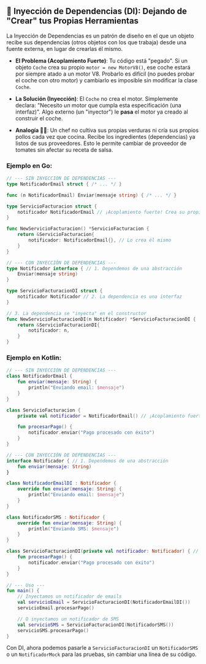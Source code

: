 ## 💉 Inyección de Dependencias (DI): Dejando de "Crear" tus Propias Herramientas

La Inyección de Dependencias es un patrón de diseño en el que un objeto recibe sus dependencias (otros objetos con los que trabaja) desde una fuente externa, en lugar de crearlas él mismo.

  * **El Problema (Acoplamiento Fuerte)**: Tu código está "pegado". Si un objeto `Coche` crea su propio `motor = new MotorV8()`, ese coche estará por siempre atado a un motor V8. Probarlo es difícil (no puedes probar el coche con otro motor) y cambiarlo es imposible sin modificar la clase `Coche`.

  * **La Solución (Inyección)**: El `Coche` no crea el motor. Simplemente declara: "Necesito *un* motor que cumpla esta especificación (una interfaz)". Algo externo (un "inyector") le **pasa** el motor ya creado al construir el coche.

  * **Analogía 🧑‍🔧**: Un chef no cultiva sus propias verduras ni cría sus propios pollos cada vez que cocina. Recibe los ingredientes (dependencias) ya listos de sus proveedores. Esto le permite cambiar de proveedor de tomates sin afectar su receta de salsa.

### Ejemplo en Go:

```go
// --- SIN INYECCIÓN DE DEPENDENCIAS ---
type NotificadorEmail struct { /* ... */ }

func (n NotificadorEmail) Enviar(mensaje string) { /* ... */ }

type ServicioFacturacion struct {
    notificador NotificadorEmail // ¡Acoplamiento fuerte! Crea su propia dependencia.
}

func NewServicioFacturacion() *ServicioFacturacion {
    return &ServicioFacturacion{
        notificador: NotificadorEmail{}, // Lo crea él mismo
    }
}

// --- CON INYECCIÓN DE DEPENDENCIAS ---
type Notificador interface { // 1. Dependemos de una abstracción
    Enviar(mensaje string)
}

type ServicioFacturacionDI struct {
    notificador Notificador // 2. La dependencia es una interfaz
}

// 3. La dependencia se "inyecta" en el constructor
func NewServicioFacturacionDI(n Notificador) *ServicioFacturacionDI {
    return &ServicioFacturacionDI{
        notificador: n,
    }
}
```

### Ejemplo en Kotlin:

```kotlin
// --- SIN INYECCIÓN DE DEPENDENCIAS ---
class NotificadorEmail {
    fun enviar(mensaje: String) {
        println("Enviando email: $mensaje")
    }
}

class ServicioFacturacion {
    private val notificador = NotificadorEmail() // ¡Acoplamiento fuerte!

    fun procesarPago() {
        notificador.enviar("Pago procesado con éxito")
    }
}

// --- CON INYECCIÓN DE DEPENDENCIAS ---
interface Notificador { // 1. Dependemos de una abstracción
    fun enviar(mensaje: String)
}

class NotificadorEmailDI : Notificador {
    override fun enviar(mensaje: String) {
        println("Enviando email: $mensaje")
    }
}

class NotificadorSMS : Notificador {
    override fun enviar(mensaje: String) {
        println("Enviando SMS: $mensaje")
    }
}

class ServicioFacturacionDI(private val notificador: Notificador) { // 2. La dependencia se inyecta
    fun procesarPago() {
        notificador.enviar("Pago procesado con éxito")
    }
}

// --- Uso ---
fun main() {
    // Inyectamos un notificador de emails
    val servicioEmail = ServicioFacturacionDI(NotificadorEmailDI())
    servicioEmail.procesarPago()

    // O inyectamos un notificador de SMS
    val servicioSMS = ServicioFacturacionDI(NotificadorSMS())
    servicioSMS.procesarPago()
}
```

Con DI, ahora podemos pasarle a `ServicioFacturacionDI` un `NotificadorSMS` o un `NotificadorMock` para las pruebas, sin cambiar una línea de su código.